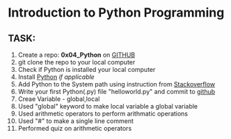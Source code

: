 # Introduction to Python Programming
## TASK:
1. Create a repo: **0x04_Python** on [GITHUB](https://github.com)
2. git clone the repo to your local computer
3. Check if Python is installed your local computer
4. Install [Python](Python.org) *if applicable* 
5. Add Python to the System path using instruction from [Stackoverflow](https://stackoverflow.com/questions/78753660/python-was-not-found-run-without-arguments-to-install-from-the-microsoft-store)
6. Write your first Python(.py) file "helloworld.py" and commit to [github](https://github.com/chyoba/0x04_Python.git)
7. Creae Variable - global,local
8. Used "global" keyword to make local variable a global variable
9. Used arithmetic operators to perform arithmatic operations
10. Used "#" to make a single line comment
11. Performed quiz on arithmetic operators

